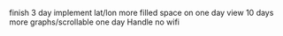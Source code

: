 finish 3 day
implement lat/lon
more filled space on one day view
10 days
more graphs/scrollable one day
Handle no wifi

